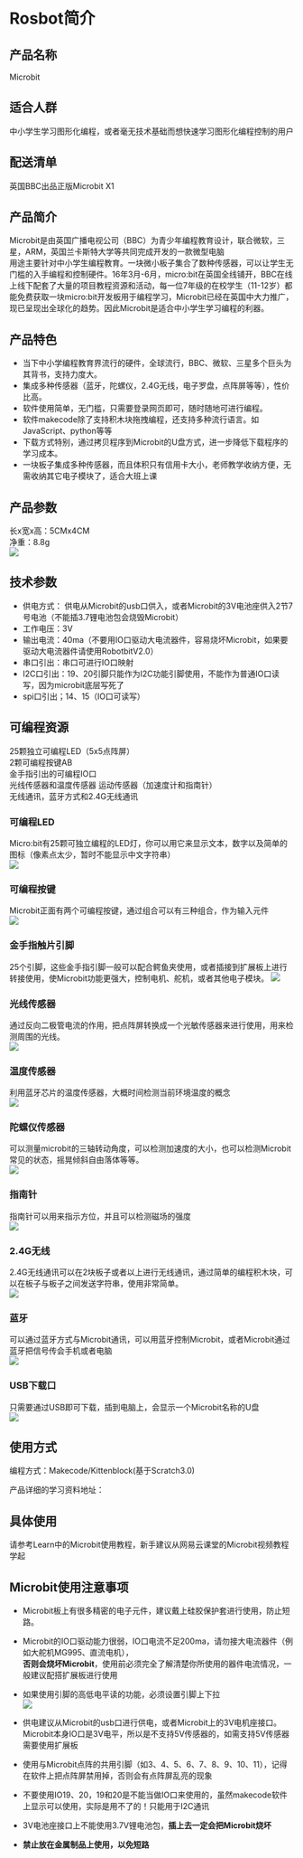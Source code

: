 # Rosbot简介   


## 产品名称   
Microbit   

## 适合人群   
中小学生学习图形化编程，或者毫无技术基础而想快速学习图形化编程控制的用户    

## 配送清单   
英国BBC出品正版Microbit X1   

## 产品简介   
Microbit是由英国广播电视公司（BBC）为青少年编程教育设计，联合微软，三星，ARM，英国兰卡斯特大学等共同完成开发的一款微型电脑   
用途主要针对中小学生编程教育。一块微小板子集合了数种传感器，可以让学生无门槛的入手编程和控制硬件。16年3月-6月，micro:bit在英国全线铺开，BBC在线上线下配套了大量的项目教程资源和活动，每一位7年级的在校学生（11-12岁）都能免费获取一块micro:bit开发板用于编程学习，Microbit已经在英国中大力推广，现已呈现出全球化的趋势。因此Microbit是适合中小学生学习编程的利器。   

## 产品特色   
- 当下中小学编程教育界流行的硬件，全球流行，BBC、微软、三星多个巨头为其背书，支持力度大。   
- 集成多种传感器（蓝牙，陀螺仪，2.4G无线，电子罗盘，点阵屏等等），性价比高。   
- 软件使用简单，无门槛，只需要登录网页即可，随时随地可进行编程。   
- 软件makecode除了支持积木块拖拽编程，还支持多种流行语言。如JavaScript、python等等   
- 下载方式特别，通过拷贝程序到Microbit的U盘方式，进一步降低下载程序的学习成本。   
- 一块板子集成多种传感器，而且体积只有信用卡大小，老师教学收纳方便，无需收纳其它电子模块了，适合大班上课   


## 产品参数   
长x宽x高：5CMx4CM   
净重：8.8g   
![](./images/microbit01.png)   

## 技术参数   

- 供电方式：   供电从Microbit的usb口供入，或者Microbit的3V电池座供入2节7号电池（不能插3.7锂电池包会烧毁Microbit）   
- 工作电压：3V   
- 输出电流：40ma（不要用IO口驱动大电流器件，容易烧坏Microbit，如果要驱动大电流器件请使用RobotbitV2.0）   
- 串口引出：串口可进行IO口映射   
- I2C口引出：19、20引脚只能作为I2C功能引脚使用，不能作为普通IO口读写，因为microbit底层写死了   
- spi口引出；14、15（IO口可读写）   

## 可编程资源   
25颗独立可编程LED（5x5点阵屏）   
2颗可编程按键AB   
金手指引出的可编程IO口   
光线传感器和温度传感器
运动传感器（加速度计和指南针）   
无线通讯，蓝牙方式和2.4G无线通讯   

### 可编程LED   
Micro:bit有25颗可独立编程的LED灯，你可以用它来显示文本，数字以及简单的图标（像素点太少，暂时不能显示中文字符串）   
![](./images/M02.gif)   
### 可编程按键   
Microbit正面有两个可编程按键，通过组合可以有三种组合，作为输入元件   
![](./images/M03.png)   
### 金手指触片引脚   
25个引脚，这些金手指引脚一般可以配合鳄鱼夹使用，或者插接到扩展板上进行转接使用，使Microbit功能更强大，控制电机、舵机，或者其他电子模块。
![](./images/M04.png)   

### 光线传感器   
通过反向二极管电流的作用，把点阵屏转换成一个光敏传感器来进行使用，用来检测周围的光线。   
![](./images/M05.png)   

### 温度传感器   
利用蓝牙芯片的温度传感器，大概时间检测当前环境温度的概念   
![](./images/M06.png)   

### 陀螺仪传感器   
可以测量microbit的三轴转动角度，可以检测加速度的大小，也可以检测Microbit常见的状态，摇晃倾斜自由落体等等。   
![](./images/M07.png)   

### 指南针   
指南针可以用来指示方位，并且可以检测磁场的强度   
![](./images/M08.png)   

### 2.4G无线   
2.4G无线通讯可以在2块板子或者以上进行无线通讯，通过简单的编程积木块，可以在板子与板子之间发送字符串，使用非常简单。   
![](./images/M09.png)   

### 蓝牙   
可以通过蓝牙方式与Microbit通讯，可以用蓝牙控制Microbit，或者Microbit通过蓝牙把信号传会手机或者电脑   
![](./images/M10.png)   

### USB下载口   
只需要通过USB即可下载，插到电脑上，会显示一个Microbit名称的U盘   
![](./images/M11.gif)   

## 使用方式
编程方式：Makecode/Kittenblock(基于Scratch3.0)   

产品详细的学习资料地址：

## 具体使用   
请参考Learn中的Microbit使用教程，新手建议从网易云课堂的Microbit视频教程学起

## Microbit使用注意事项   


 - Microbit板上有很多精密的电子元件，建议戴上硅胶保护套进行使用，防止短路。
 - Microbit的IO口驱动能力很弱，IO口电流不足200ma，请勿接大电流器件（例如大舵机MG995、直流电机），    
**否则会烧坏Microbit**，使用前必须完全了解清楚你所使用的器件电流情况，一般建议配搭扩展板进行使用   
 - 如果使用引脚的高低电平读的功能，必须设置引脚上下拉   
![](./images/36.png)   

 - 供电建议从Microbit的usb口进行供电，或者Microbit上的3V电机座接口。Microbit本身IO口是3V电平，所以是不支持5V传感器的，如需支持5V传感器需要使用扩展板   
 - 使用与Microbit点阵的共用引脚（如3、4、5、6、7、8、9、10、11），记得在软件上把点阵屏禁用掉，否则会有点阵屏乱亮的现象
 - 不要使用IO19、20，19和20是不能当做IO口来使用的，虽然makecode软件上显示可以使用，实际是用不了的！只能用于I2C通讯
 - 3V电池座接口上不能使用3.7V锂电池包，**插上去一定会把Microbit烧坏**
 - **禁止放在金属制品上使用，以免短路**
